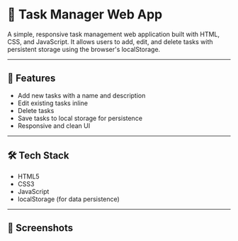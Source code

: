 # 📝 Task Manager Web App

A simple, responsive task management web application built with HTML, CSS, and JavaScript. It allows users to add, edit, and delete tasks with persistent storage using the browser's localStorage.

---

## 🚀 Features

- Add new tasks with a name and description
- Edit existing tasks inline
- Delete tasks
- Save tasks to local storage for persistence
- Responsive and clean UI

---

## 🛠️ Tech Stack

- HTML5
- CSS3
- JavaScript 
- localStorage (for data persistence)

---

## 📸 Screenshots


